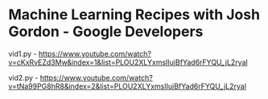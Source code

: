 <h1>Machine Learning Recipes with Josh Gordon - Google Developers</h1>

vid1.py - https://www.youtube.com/watch?v=cKxRvEZd3Mw&index=1&list=PLOU2XLYxmsIIuiBfYad6rFYQU_jL2ryal

vid2.py - https://www.youtube.com/watch?v=tNa99PG8hR8&index=2&list=PLOU2XLYxmsIIuiBfYad6rFYQU_jL2ryal
